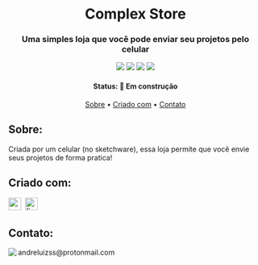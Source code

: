 <h1 align="center">
	Complex Store
</h1>

<h3 align="center">
	Uma simples loja que você pode enviar seu projetos pelo celular
</h3>

<p align="center">
	<img src="https://img.shields.io/github/issues-raw/NotKosmic/ComplexStore?color=green"/>
	<img src="https://img.shields.io/github/issues-closed-raw/NotKosmic/ComplexStore?color=green"/>
	<img src="https://img.shields.io/github/issues-pr-raw/NotKosmic/ComplexStore?color=green"/>
	<img src="https://img.shields.io/github/issues-pr-closed-raw/NotKosmic/ComplexStore?color=green"/>
</p>

<h4 align="center">
	Status: 🚧 Em construção
</h4>

<p align="center">
	<a href="#sobre">Sobre</a> •
	<a href="#criado com">Criado com</a> •
	<a href="#contato">Contato</a> 
</p>

## Sobre:
Criada por um celular (no sketchware), essa loja permite que você envie seus projetos de forma pratica!

## Criado com:
<img src="https://img.shields.io/badge/Android-05122A?style=flat&logo=android" alt="android Badge" height="25">&nbsp;
<img src="https://img.shields.io/badge/Sketchware-05122A?style=flat&logo=java" alt="firebase Badge" height="25">&nbsp;

## Contato:
<img align="left" src="https://avatars.githubusercontent.com/NotKosmic?size=100">
andreluizss@protonmail.com
